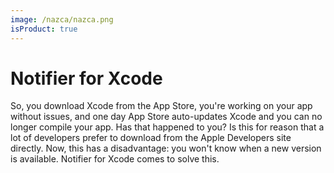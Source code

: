 ```yaml
---
image: /nazca/nazca.png
isProduct: true
---
```

# Notifier for Xcode
So, you download Xcode from the App Store, you're working on your app without issues, and one day App Store auto-updates Xcode and you can no longer compile your app. Has that happened to you? Is this for reason that a lot of developers prefer to download from the Apple Developers site directly. Now, this has a disadvantage: you won't know when a new version is available. Notifier for Xcode comes to solve this.

